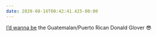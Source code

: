 ```yaml
---
date: 2020-08-16T00:42:41.425-00:00
---
```

‪[I’d wanna be](https://twitter.com/lindsaycrouse/status/1294756783815307264?s=21) the Guatemalan/Puerto Rican Donald Glover 😎‬
